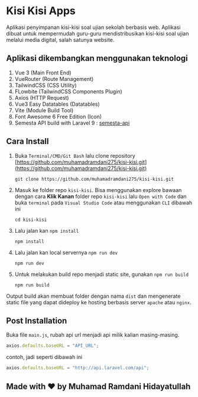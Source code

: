 # Kisi Kisi Apps

Aplikasi penyimpanan kisi-kisi soal ujian sekolah berbasis web. Aplikasi dibuat untuk mempermudah guru-guru mendistribusikan kisi-kisi soal ujian melalui media digital, salah satunya website.

## Aplikasi dikembangkan menggunakan teknologi

1. Vue 3 (Main Front End)
2. VueRouter (Route Management)
3. TailwindCSS (CSS Utility)
4. FLowbite (TailwindCSS Components Plugin)
5. Axios (HTTP Request)
6. Vue3 Easy Datatables (Datatables)
7. Vite (Module Build Tool)
8. Font Awesome 6 Free Edition (Icon)
9. Semesta API build with Laravel 9 : [semesta-api](https://github.com/muhamadramdani275/semesta-api)

## Cara Install

1. Buka `Terminal/CMD/Git Bash` lalu clone repository [https://github.com/muhamadramdani275/kisi-kisi.git](https://github.com/muhamadramdani275/kisi-kisi.git)

   ```cli
   git clone https://github.com/muhamadramdani275/kisi-kisi.git
   ```

2. Masuk ke folder repo `kisi-kisi`. Bisa menggunakan explore bawaan dengan cara **Klik Kanan** folder repo `kisi-kisi` lalu `Open with Code` dan buka `terminal` pada `Visual Studio Code` atau menggunakan `CLI` dibawah ini

   ```cli
   cd kisi-kisi
   ```

3. Lalu jalan kan `npm install`

   ```cli
   npm install
   ```

4. Lalu jalan kan local servernya `npm run dev`

   ```cli
   npm run dev
   ```

5. Untuk melakukan build repo menjadi static site, gunakan `npm run build`

   ```cli
   npm run build
   ```

Output build akan membuat folder dengan nama `dist` dan mengenerate static file yang dapat dideploy ke hosting berbasis server `apache` atau `nginx`.

## Post Installation

Buka file `main.js`, rubah api url menjadi api milik kalian masing-masing.

```javascript
axios.defaults.baseURL = "API_URL";
```

contoh, jadi seperti dibawah ini

```javascript
axios.defaults.baseURL = "http://api.laravel.com/api";
```

## Made with ❤️ by Muhamad Ramdani Hidayatullah
